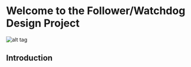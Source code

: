 # Welcome to the Follower/Watchdog Design Project
![alt tag](http://stmarkov.org/wp-content/uploads/2015/06/Wall-E-l.jpg)





## Introduction
